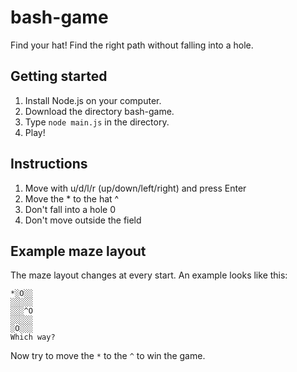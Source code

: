 # bash-game
Find your hat! Find the right path without falling into a hole.

## Getting started 
1. Install Node.js on your computer.
2. Download the directory bash-game.
3. Type ```node main.js``` in the directory.
4. Play!

## Instructions
1. Move with u/d/l/r (up/down/left/right) and press Enter
2. Move the * to the hat ^
3. Don't fall into a hole 0
4. Don't move outside the field

## Example maze layout
The maze layout changes at every start. An example looks like this:
```
*░O░░
░░░░░
░░░^O
░░░░░
░O░░░
Which way?
```
Now try to move the `*` to the `^` to win the game.
